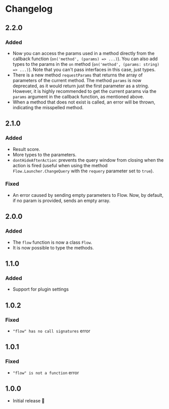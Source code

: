 # Changelog

## 2.2.0 

### Added

- Now you can access the params used in a method directly from the callback function (`on('method', (params) => ...)`). You can also add types to the params in the `on` method (`on('method', (params: string) => ...)`). Note that you can't pass interfaces in this case, just types.
- There is a new method `requestParams` that returns the array of parameters of the current method. The method `params` is now deprecated, as it would return just the first parameter as a string. However, it is highly recommended to get the current params via the `params` argument in the callback function, as mentioned above.
- When a method that does not exist is called, an error will be thrown, indicating the misspelled method.

## 2.1.0

### Added

- Result score.
- More types to the parameters.
- `dontHideAfterAction`: prevents the query window from closing when the action is fired (useful when using the method `Flow.Launcher.ChangeQuery` with the `requery` parameter set to `true`).

### Fixed

- An error caused by sending empty parameters to Flow. Now, by default, if no param is provided, sends an empty array.

## 2.0.0

### Added

- The `flow` function is now a class `Flow`.
- It is now possible to type the methods.

## 1.1.0

### Added

- Support for plugin settings

## 1.0.2

### Fixed

- `"flow" has no call signatures` error

## 1.0.1

### Fixed

- `"flow" is not a function` error

## 1.0.0

- Initial release 🎉